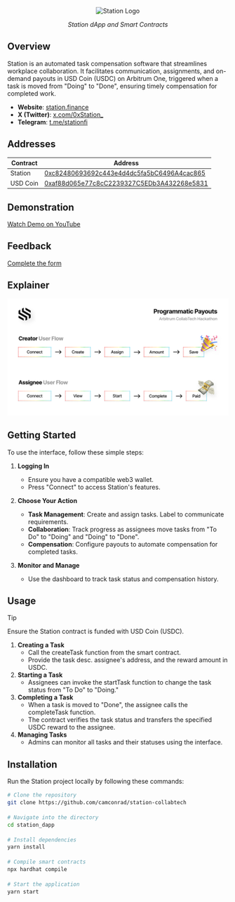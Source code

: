 <p align="center">
  <img src="https://cdn.prod.website-files.com/671597a7dd56e19ff494a076/671937bc3e52a4384fb98be8_station-icon.png" alt="Station Logo" width=13.4%>
</p>
<p align="center">
  <i align="center">Station dApp and Smart Contracts</i>
</p>

## Overview
Station is an automated task compensation software that streamlines workplace collaboration. It facilitates communication, assignments, and on-demand payouts in USD Coin (USDC) on Arbitrum One, triggered when a task is moved from "Doing" to "Done", ensuring timely compensation for completed work.

- **Website**: [station.finance](https://station.finance)
- **X (Twitter)**: [x.com/0xStation_](https://x.com/0xStation_)
- **Telegram**: [t.me/stationfi](https://t.me/stationfi)

## Addresses

| Contract       | Address       |
| -------------  | ------------- |
| Station      | [0xc82480693692c443e4d4dc5fa5bC6496A4cac865](https://arbiscan.io/address/0xc82480693692c443e4d4dc5fa5bC6496A4cac865) |
| USD Coin      | [0xaf88d065e77c8cC2239327C5EDb3A432268e5831](https://arbiscan.io/token/0xaf88d065e77c8cc2239327c5edb3a432268e5831) |

## Demonstration

[Watch Demo on YouTube](https://www.youtube.com/watch?v=A7WWU7aZqnE)

## Feedback

[Complete the form](https://forms.gle/EobUkAR5ATgbQSnY9)

## Explainer

![Explainer Image](./public/explainer.png)

## Getting Started

To use the interface, follow these simple steps:

1. **Logging In**
   - Ensure you have a compatible web3 wallet.
   - Press "Connect" to access Station's features.

2. **Choose Your Action**
   - **Task Management**: Create and assign tasks. Label to communicate requirements.
   - **Collaboration**: Track progress as assignees move tasks from "To Do" to "Doing" and "Doing" to "Done".
   - **Compensation**: Configure payouts to automate compensation for completed tasks.

3. **Monitor and Manage**
   - Use the dashboard to track task status and compensation history.

## Usage

> [!TIP]
> Ensure the Station contract is funded with USD Coin (USDC).

1. **Creating a Task**
   - Call the createTask function from the smart contract.
   - Provide the task desc. assignee's address, and the reward amount in USDC.
2. **Starting a Task**
   - Assignees can invoke the startTask function to change the task status from "To Do" to "Doing."
3. **Completing a Task**
   - When a task is moved to "Done", the assignee calls the completeTask function.
   - The contract verifies the task status and transfers the specified USDC reward to the assignee.
4. **Managing Tasks**
   - Admins can monitor all tasks and their statuses using the interface.

## Installation

Run the Station project locally by following these commands:

```bash
# Clone the repository
git clone https://github.com/camconrad/station-collabtech

# Navigate into the directory
cd station_dapp

# Install dependencies
yarn install

# Compile smart contracts
npx hardhat compile

# Start the application
yarn start
